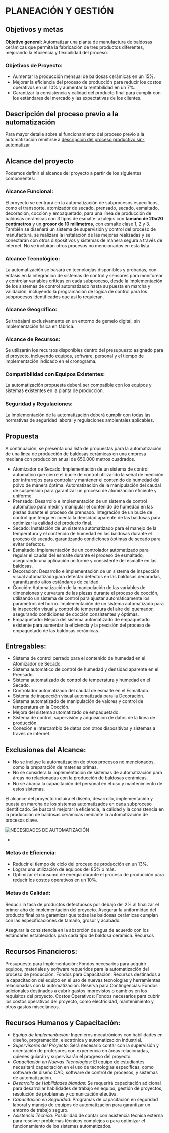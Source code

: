 # PLANEACIÓN Y GESTIÓN

## Objetivos y metas

**Objetivo general:** Automatizar una planta de manufactura de baldosas cerámicas que permita la fabricación de tres productos diferentes, mejorando la eficiencia y flexibilidad del proceso.

### Objetivos de Proyecto:

* Aumentar la producción mensual de baldosas cerámicas en un 15%.
* Mejorar la eficiencia del proceso de producción para reducir los costos operativos en un 10% y aumentar la rentabilidad en un 7%.
* Garantizar la consistencia y calidad del producto final para cumplir con los estándares del mercado y las expectativas de los clientes.

## Descripción del proceso previo a la automatización
Para mayor detalle sobre el funcionamiento del proceso previo a la automatización remitirse a [descripción del proceso productivo sin-automatizar](../producto/1-analisis-disenio.md#descripción-del-proceso-productivo-sin-automatizar)


## Alcance del proyecto

Podemos definir el alcance del proyecto a partir de los siguientes componentes:

### Alcance Funcional:

El proyecto se centrará en la automatización de subprocesos específicos, como el transporte, atomizador de secado, prensado, secado, esmaltado, decoración, cocción y empaquetado, para una línea de producción de baldosas cerámicas con 3 tipos de esmalte: azulejos con **tamaño de 20x20 centímetros** y un **grosor de 10 milímetros**, con esmalte clase 1, 2 y 3. También se diseñará un sistema de supervisión y control del proceso de manufactura, se realizará la instalación de las mejoras realizadas y se conectarán con otros dispositivos y sistemas de manera segura a través de internet. No se incluirán otros procesos no mencionados en esta lista.


### Alcance Tecnológico: 

La automatización se basará en tecnologías disponibles y probadas, con énfasis en la integración de sistemas de control y sensores para monitorear y controlar variables críticas en cada subproceso, desde la implementación de los sistemas de control automatizado hasta su puesta en marcha y validación, incluyendo la programación de lógica de control para los subprocesos identificados que asi lo requieran.

### Alcance Geográfico: 

Se trabajará exclusivamente en un entorno de gemelo digital, sin implementación física en fábrica.

### Alcance de Recursos: 

Se utilizarán los recursos disponibles dentro del presupuesto asignado para el proyecto, incluyendo equipos, software, personal y el tiempo de implementación indicado en el cronograma.

### Compatibilidad con Equipos Existentes: 

La automatización propuesta deberá ser compatible con los equipos y sistemas existentes en la planta de producción.

### Seguridad y Regulaciones: 

La implementación de la automatización deberá cumplir con todas las normativas de seguridad laboral y regulaciones ambientales aplicables.

## Propuesta 

A continuación, se presenta una lista de propuestas para la automatización de una línea de producción de baldosas cerámicas en una empresa mediana con producción anual de 650.000 metros cuadrados.

* Atomizador de Secado:
Implementación de un sistema de control automático que cierre el bucle de control utilizando la señal de medición por infrarrojos para controlar y mantener el contenido de humedad del polvo de manera óptima.
Automatización de la manipulación del caudal de suspensión para garantizar un proceso de atomización eficiente y uniforme.
* Prensado:
Desarrollo e implementación de un sistema de control automático para medir y manipular el contenido de humedad en las piezas durante el proceso de prensado.
Integración de un bucle de control que tenga en cuenta la densidad aparente de las baldosas para optimizar la calidad del producto final.
* Secado:
Instalación de un sistema automatizado para el manejo de la temperatura y el contenido de humedad en las baldosas durante el proceso de secado, garantizando condiciones óptimas de secado para evitar defectos.
* Esmaltado:
Implementación de un controlador automatizado para regular el caudal del esmalte durante el proceso de esmaltado, asegurando una aplicación uniforme y consistente del esmalte en las baldosas.
* Decoración:
Desarrollo e implementación de un sistema de inspección visual automatizada para detectar defectos en las baldosas decoradas, garantizando altos estándares de calidad.
* Cocción:
Automatización de la manipulación de las variables de dimensiones y curvatura de las piezas durante el proceso de cocción, utilizando un sistema de control para ajustar automáticamente los parámetros del horno.
Implementación de un sistema automatizado para la inspección visual y control de temperatura del aire del quemador, asegurando condiciones de cocción consistentes y óptimas.
* Empaquetado:
Mejora del sistema automatizado de empaquetado existente para aumentar la eficiencia y la precisión del proceso de empaquetado de las baldosas cerámicas.

## Entregables:

* Sistema de control cerrado para el contenido de humedad en el Atomizador de Secado.
* Sistema automático de control de humedad y densidad aparente en el Prensado.
* Sistema automatizado de control de temperatura y humedad en el Secado.
* Controlador automatizado del caudal de esmalte en el Esmaltado.
* Sistema de inspección visual automatizada para la Decoración.
* Sistema automatizado de manipulación de valores y control de temperatura en la Cocción.
* Mejora del sistema automatizado de empaquetado.
* Sistema de control, supervisión y adquisición de datos de la línea de producción.
* Conexión e intercambio de datos con otros dispositivos y sistemas a través de internet.

## Exclusiones del Alcance:

* No se incluye la automatización de otros procesos no mencionados, como la preparación de materias primas.
* No se considera la implementación de sistemas de automatización para áreas no relacionadas con la producción de baldosas cerámicas.
* No se abarca la capacitación del personal en el uso y mantenimiento de estos sistemas.

El alcance del proyecto incluirá el diseño, desarrollo, implementación y puesta en marcha de los sistemas automatizados en cada subproceso identificado. Se buscará mejorar la eficiencia, la calidad y la consistencia en la producción de baldosas cerámicas mediante la automatización de procesos clave.

![NECESIDADES DE AUTOMATIZACIÓN](tabla-de-necesidades-de-producto.png)

-


### Metas de Eficiencia:

* Reducir el tiempo de ciclo del proceso de producción en un 13%.
* Lograr una utilización de equipos del 85% o más.
* Optimizar el consumo de energía durante el proceso de producción para reducir los costos operativos en un 10%.

### Metas de Calidad:

Reducir la tasa de productos defectuosos por debajo del 2% al finalizar el primer año de implementación del proyecto.
Asegurar la uniformidad del producto final para garantizar que todas las baldosas cerámicas cumplan con las especificaciones de tamaño, grosor y acabado.

Asegurar la consistencia en la absorción de agua de acuerdo con los estándares establecidos para cada tipo de baldosa cerámica.
Recursos

## Recursos Financieros:

Presupuesto para Implementación: Fondos necesarios para adquirir equipos, materiales y software requeridos para la automatización del proceso de producción.
Fondos para Capacitación: Recursos destinados a la capacitación del equipo en el uso de nuevas tecnologías y herramientas relacionadas con la automatización.
Reserva para Contingencias: Fondos adicionales destinados a cubrir gastos imprevistos o cambios en los requisitos del proyecto.
Costos Operativos: Fondos necesarios para cubrir los costos operativos del proyecto, como electricidad, mantenimiento y otros gastos misceláneos.

## Recursos Humanos y Capacitación:

* *Equipo de Implementación:* Ingenieros mecatrónicos con habilidades en diseño, programación, electrónica y automatización industrial.
* *Supervisores del Proyecto:* Será necesario contar con la supervisión y orientación de profesores con experiencia en áreas relacionadas, quienes guiarán y supervisarán el progreso del proyecto.
* *Capacitación en Nuevas Tecnologías:* El equipo de estudiantes necesitará capacitación en el uso de tecnologías específicas, como software de diseño CAD, software de control de procesos, y sistemas de automatización.
* *Desarrollo de Habilidades blandas:* Se requerirá capacitación adicional para desarrollar habilidades de trabajo en equipo, gestión de proyectos, resolución de problemas y comunicación efectiva.
* *Capacitación en Seguridad:* Programas de capacitación en seguridad laboral y manejo de equipos de automatización para garantizar un entorno de trabajo seguro.
* *Asistencia Técnica:* Posibilidad de contar con asistencia técnica externa para resolver problemas técnicos complejos o para optimizar el funcionamiento de los sistemas automatizados.
